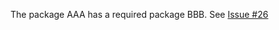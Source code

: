The package AAA has a required package BBB. See [Issue #26](https://github.com/dalehenrich/filetree/issues/26)
